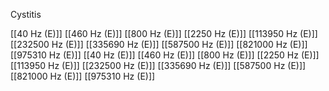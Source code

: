 Cystitis

[[40 Hz (E)]]
[[460 Hz (E)]]
[[800 Hz (E)]]
[[2250 Hz (E)]]
[[113950 Hz (E)]]
[[232500 Hz (E)]]
[[335690 Hz (E)]]
[[587500 Hz (E)]]
[[821000 Hz (E)]]
[[975310 Hz (E)]]
[[40 Hz (E)]]
[[460 Hz (E)]]
[[800 Hz (E)]]
[[2250 Hz (E)]]
[[113950 Hz (E)]]
[[232500 Hz (E)]]
[[335690 Hz (E)]]
[[587500 Hz (E)]]
[[821000 Hz (E)]]
[[975310 Hz (E)]]